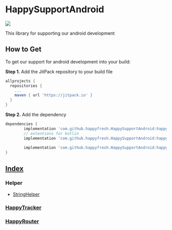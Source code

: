 # HappySupportAndroid

[![](https://jitpack.io/v/happyfresh/HappySupportAndroid.svg)](https://jitpack.io/#happyfresh/HappySupportAndroid)

This library for supporting our android development

## How to Get
To get our support for android development into your build:

<b>Step 1.</b> Add the JitPack repository to your build file
```gradle
allprojects {
  repositories {
    ...
    maven { url 'https://jitpack.io' }
  }
}
```
<b>Step 2.</b> Add the dependency
```gradle
dependencies {
        implementation 'com.github.happyfresh.HappySupportAndroid:happysupport:$latest_version'
        // extentions for kotlin
        implementation 'com.github.happyfresh.HappySupportAndroid:happysupport-kotlinextentions:$latest_version'
        
        implementation 'com.github.happyfresh.HappySupportAndroid:happytracker:$latest_version'
}
```

## [Index](https://github.com/happyfresh/HappySupportAndroid/wiki)
### Helper
* [StringHelper](https://github.com/happyfresh/HappySupportAndroid/wiki/StringHelper)

### [HappyTracker](https://github.com/happyfresh/HappySupportAndroid/wiki/HappyTracker)

### [HappyRouter](https://github.com/happyfresh/HappySupportAndroid/wiki/HappyRouter)
